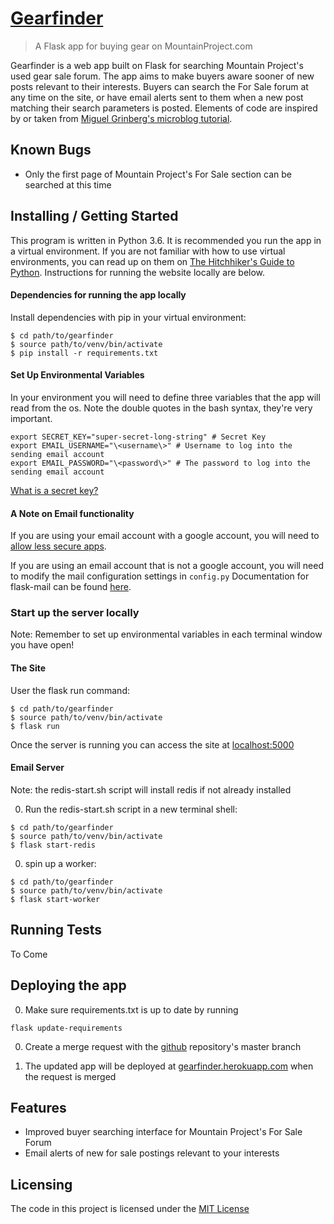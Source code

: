 # [Gearfinder](https://github.com/james-willis/gearfinder)
> A Flask app for buying gear on MountainProject.com

Gearfinder is a web app built on Flask for searching Mountain Project's used gear sale forum. The app aims to make 
buyers aware sooner of new posts relevant to their interests. Buyers can search the For Sale forum at any time on the 
site, or have email alerts sent to them when a new post matching their search parameters is posted. Elements of code are
inspired by or taken from [Miguel Grinberg's microblog tutorial](https://github.com/miguelgrinberg/microblog).

## Known Bugs

* Only the first page of Mountain Project's For Sale section can be searched at this time

## Installing / Getting Started
This program is written in Python 3.6. It is recommended you run the app in a virtual environment. If you are not
familiar with how to use virtual environments, you can read up on them on 
[The Hitchhiker's Guide to Python](http://docs.python-guide.org/en/latest/dev/virtualenvs/). Instructions for running
the website locally are below.

#### Dependencies for running the app locally
Install dependencies with pip in your virtual environment:
```shell
$ cd path/to/gearfinder
$ source path/to/venv/bin/activate
$ pip install -r requirements.txt
```
#### Set Up Environmental Variables
In your environment you will need to define three variables that the app will read from the os. Note the double quotes in the bash syntax, they're very important.

```shell
export SECRET_KEY="super-secret-long-string" # Secret Key
export EMAIL_USERNAME="\<username\>" # Username to log into the sending email account
export EMAIL_PASSWORD="\<password\>" # The password to log into the sending email account
```

[What is a secret key?](http://stackoverflow.com/questions/22463939/demystify-flask-app-secret-key)
#### A Note on Email functionality
If you are using your email account with a google account, you will need to
[allow less secure apps](https://support.google.com/accounts/answer/6010255?hl=en).

If you are using an email account that is not a google account, you will need to modify the mail configuration settings
in ```config.py``` Documentation for flask-mail can be found [here](https://pythonhosted.org/Flask-Mail/).

### Start up the server locally
Note: Remember to set up environmental variables in each terminal window you have open!

#### The Site
 User the flask run command:
```shell
$ cd path/to/gearfinder
$ source path/to/venv/bin/activate
$ flask run
```

Once the server is running you can access the site at [localhost:5000](localhost:5000)

#### Email Server
Note: the redis-start.sh script will install redis if not already installed

0. Run the redis-start.sh script in a new terminal shell:
```shell
$ cd path/to/gearfinder
$ source path/to/venv/bin/activate
$ flask start-redis
```
0. spin up a worker:
```shell
$ cd path/to/gearfinder
$ source path/to/venv/bin/activate
$ flask start-worker
```

## Running Tests
To Come

## Deploying the app
0. Make sure requirements.txt is up to date by running 
```
flask update-requirements
```

0. Create a merge request with the [github](https://github.com/james-willis/gearfinder) repository's master branch

0. The updated app will be deployed at [gearfinder.herokuapp.com](https://gearfinder.herokuapp.com) when the request is merged

## Features
* Improved buyer searching interface for Mountain Project's For Sale Forum
* Email alerts of new for sale postings relevant to your interests


## Licensing
The code in this project is licensed under the [MIT License](https://opensource.org/licenses/MIT)
